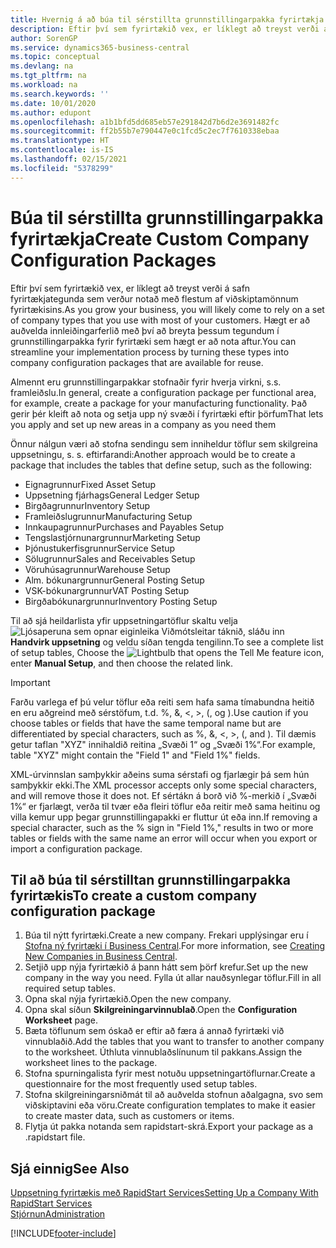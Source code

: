 ```yaml
---
title: Hvernig á að búa til sérstillta grunnstillingarpakka fyrirtækja | Microsoft Docs
description: Eftir því sem fyrirtækið vex, er líklegt að treyst verði á safn fyrirtækjategunda sem verður notað með flestum af viðskiptamönnum fyrirtækisins. Hægt er að auðvelda innleiðingarferlið með því að breyta þessum tegundum í grunnstillingarpakka fyrir fyrirtæki sem hægt er að nota aftur.
author: SorenGP
ms.service: dynamics365-business-central
ms.topic: conceptual
ms.devlang: na
ms.tgt_pltfrm: na
ms.workload: na
ms.search.keywords: ''
ms.date: 10/01/2020
ms.author: edupont
ms.openlocfilehash: a1b1bfd5dd685eb57e291842d7b6d2e3691482fc
ms.sourcegitcommit: ff2b55b7e790447e0c1fcd5c2ec7f7610338ebaa
ms.translationtype: HT
ms.contentlocale: is-IS
ms.lasthandoff: 02/15/2021
ms.locfileid: "5378299"
---
```

# <a name="create-custom-company-configuration-packages"></a><span data-ttu-id="0992b-104">Búa til sérstillta grunnstillingarpakka fyrirtækja</span><span class="sxs-lookup"><span data-stu-id="0992b-104">Create Custom Company Configuration Packages</span></span>
<span data-ttu-id="0992b-105">Eftir því sem fyrirtækið vex, er líklegt að treyst verði á safn fyrirtækjategunda sem verður notað með flestum af viðskiptamönnum fyrirtækisins.</span><span class="sxs-lookup"><span data-stu-id="0992b-105">As you grow your business, you will likely come to rely on a set of company types that you use with most of your customers.</span></span> <span data-ttu-id="0992b-106">Hægt er að auðvelda innleiðingarferlið með því að breyta þessum tegundum í grunnstillingarpakka fyrir fyrirtæki sem hægt er að nota aftur.</span><span class="sxs-lookup"><span data-stu-id="0992b-106">You can streamline your implementation process by turning these types into company configuration packages that are available for reuse.</span></span>  

<span data-ttu-id="0992b-107">Almennt eru grunnstillingarpakkar stofnaðir fyrir hverja virkni, s.s. framleiðslu.</span><span class="sxs-lookup"><span data-stu-id="0992b-107">In general, create a configuration package per functional area, for example, create a package for your manufacturing functionality.</span></span> <span data-ttu-id="0992b-108">Það gerir þér kleift að nota og setja upp ný svæði í fyrirtæki eftir þörfum</span><span class="sxs-lookup"><span data-stu-id="0992b-108">That lets you apply and set up new areas in a company as you need them</span></span>  

<span data-ttu-id="0992b-109">Önnur nálgun væri að stofna sendingu sem inniheldur töflur sem skilgreina uppsetningu, s. s. eftirfarandi:</span><span class="sxs-lookup"><span data-stu-id="0992b-109">Another approach would be to create a package that includes the tables that define setup, such as the following:</span></span>  

-   <span data-ttu-id="0992b-110">Eignagrunnur</span><span class="sxs-lookup"><span data-stu-id="0992b-110">Fixed Asset Setup</span></span>  
-   <span data-ttu-id="0992b-111">Uppsetning fjárhags</span><span class="sxs-lookup"><span data-stu-id="0992b-111">General Ledger Setup</span></span>  
-   <span data-ttu-id="0992b-112">Birgðagrunnur</span><span class="sxs-lookup"><span data-stu-id="0992b-112">Inventory Setup</span></span>  
-   <span data-ttu-id="0992b-113">Framleiðslugrunnur</span><span class="sxs-lookup"><span data-stu-id="0992b-113">Manufacturing Setup</span></span>  
-   <span data-ttu-id="0992b-114">Innkaupagrunnur</span><span class="sxs-lookup"><span data-stu-id="0992b-114">Purchases and Payables Setup</span></span>  
-   <span data-ttu-id="0992b-115">Tengslastjórnunargrunnur</span><span class="sxs-lookup"><span data-stu-id="0992b-115">Marketing Setup</span></span>  
-   <span data-ttu-id="0992b-116">Þjónustukerfisgrunnur</span><span class="sxs-lookup"><span data-stu-id="0992b-116">Service Setup</span></span>  
-   <span data-ttu-id="0992b-117">Sölugrunnur</span><span class="sxs-lookup"><span data-stu-id="0992b-117">Sales and Receivables Setup</span></span>  
-   <span data-ttu-id="0992b-118">Vöruhúsagrunnur</span><span class="sxs-lookup"><span data-stu-id="0992b-118">Warehouse Setup</span></span>  
-   <span data-ttu-id="0992b-119">Alm. bókunargrunnur</span><span class="sxs-lookup"><span data-stu-id="0992b-119">General Posting Setup</span></span>  
-   <span data-ttu-id="0992b-120">VSK-bókunargrunnur</span><span class="sxs-lookup"><span data-stu-id="0992b-120">VAT Posting Setup</span></span>  
-   <span data-ttu-id="0992b-121">Birgðabókunargrunnur</span><span class="sxs-lookup"><span data-stu-id="0992b-121">Inventory Posting Setup</span></span>  

<span data-ttu-id="0992b-122">Til að sjá heildarlista yfir uppsetningartöflur skaltu velja ![Ljósaperuna sem opnar eiginleika Viðmótsleitar](media/ui-search/search_small.png "Segðu mér hvað þú vilt gera") táknið, sláðu inn **Handvirk uppsetning** og veldu síðan tengda tengilinn.</span><span class="sxs-lookup"><span data-stu-id="0992b-122">To see a complete list of setup tables, Choose the ![Lightbulb that opens the Tell Me feature](media/ui-search/search_small.png "Tell me what you want to do") icon, enter **Manual Setup**, and then choose the related link.</span></span>  

> [!IMPORTANT]
> <span data-ttu-id="0992b-123">Farðu varlega ef þú velur töflur eða reiti sem hafa sama tímabundna heitið en eru aðgreind með sérstöfum, t.d. %, &, <, >, (, og ).</span><span class="sxs-lookup"><span data-stu-id="0992b-123">Use caution if you choose tables or fields that have the same temporal name but are differentiated by special characters, such as %, &, <, >, (, and ).</span></span> <span data-ttu-id="0992b-124">Til dæmis getur taflan "XYZ" innihaldið reitina „Svæði 1“ og „Svæði 1%“.</span><span class="sxs-lookup"><span data-stu-id="0992b-124">For example, table "XYZ" might contain the "Field 1" and "Field 1%" fields.</span></span>
>
> <span data-ttu-id="0992b-125">XML-úrvinnslan samþykkir aðeins suma sérstafi og fjarlægir þá sem hún samþykkir ekki.</span><span class="sxs-lookup"><span data-stu-id="0992b-125">The XML processor accepts only some special characters, and will remove those it does not.</span></span> <span data-ttu-id="0992b-126">Ef sértákn á borð við %-merkið í „Svæði 1%“ er fjarlægt, verða til tvær eða fleiri töflur eða reitir með sama heitinu og villa kemur upp þegar grunnstillingapakki er fluttur út eða inn.</span><span class="sxs-lookup"><span data-stu-id="0992b-126">If removing a special character, such as the % sign in "Field 1%," results in two or more tables or fields with the same name an error will occur when you export or import a configuration package.</span></span>

## <a name="to-create-a-custom-company-configuration-package"></a><span data-ttu-id="0992b-127">Til að búa til sérstilltan grunnstillingarpakka fyrirtækis</span><span class="sxs-lookup"><span data-stu-id="0992b-127">To create a custom company configuration package</span></span>  
1.  <span data-ttu-id="0992b-128">Búa til nýtt fyrirtæki.</span><span class="sxs-lookup"><span data-stu-id="0992b-128">Create a new company.</span></span> <span data-ttu-id="0992b-129">Frekari upplýsingar eru í [Stofna ný fyrirtæki í Business Central](about-new-company.md).</span><span class="sxs-lookup"><span data-stu-id="0992b-129">For more information, see [Creating New Companies in Business Central](about-new-company.md).</span></span>  
3.  <span data-ttu-id="0992b-130">Setjið upp nýja fyrirtækið á þann hátt sem þörf krefur.</span><span class="sxs-lookup"><span data-stu-id="0992b-130">Set up the new company in the way you need.</span></span> <span data-ttu-id="0992b-131">Fylla út allar nauðsynlegar töflur.</span><span class="sxs-lookup"><span data-stu-id="0992b-131">Fill in all required setup tables.</span></span>  
4.  <span data-ttu-id="0992b-132">Opna skal nýja fyrirtækið.</span><span class="sxs-lookup"><span data-stu-id="0992b-132">Open the new company.</span></span>
5. <span data-ttu-id="0992b-133">Opna skal síðun **Skilgreiningarvinnublað**.</span><span class="sxs-lookup"><span data-stu-id="0992b-133">Open the **Configuration Worksheet** page.</span></span>  
6.  <span data-ttu-id="0992b-134">Bæta töflunum sem óskað er eftir að færa á annað fyrirtæki við vinnublaðið.</span><span class="sxs-lookup"><span data-stu-id="0992b-134">Add the tables that you want to transfer to another company to the worksheet.</span></span> <span data-ttu-id="0992b-135">Úthluta vinnublaðslínunum til pakkans.</span><span class="sxs-lookup"><span data-stu-id="0992b-135">Assign the worksheet lines to the package.</span></span>  
7.  <span data-ttu-id="0992b-136">Stofna spurningalista fyrir mest notuðu uppsetningartöflurnar.</span><span class="sxs-lookup"><span data-stu-id="0992b-136">Create a questionnaire for the most frequently used setup tables.</span></span>  
8.  <span data-ttu-id="0992b-137">Stofna skilgreiningarsniðmát til að auðvelda stofnun aðalgagna, svo sem viðskiptavini eða vöru.</span><span class="sxs-lookup"><span data-stu-id="0992b-137">Create configuration templates to make it easier to create master data, such as customers or items.</span></span>  
9.  <span data-ttu-id="0992b-138">Flytja út pakka notanda sem rapidstart-skrá.</span><span class="sxs-lookup"><span data-stu-id="0992b-138">Export your package as a .rapidstart file.</span></span>  

## <a name="see-also"></a><span data-ttu-id="0992b-139">Sjá einnig</span><span class="sxs-lookup"><span data-stu-id="0992b-139">See Also</span></span>  
[<span data-ttu-id="0992b-140">Uppsetning fyrirtækis með RapidStart Services</span><span class="sxs-lookup"><span data-stu-id="0992b-140">Setting Up a Company With RapidStart Services</span></span>](admin-set-up-a-company-with-rapidstart.md)  
[<span data-ttu-id="0992b-141">Stjórnun</span><span class="sxs-lookup"><span data-stu-id="0992b-141">Administration</span></span>](admin-setup-and-administration.md)


[!INCLUDE[footer-include](includes/footer-banner.md)]